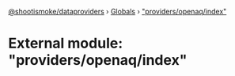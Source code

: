 [@shootismoke/dataproviders](../README.md) › [Globals](../globals.md) › ["providers/openaq/index"](_providers_openaq_index_.md)

# External module: "providers/openaq/index"


